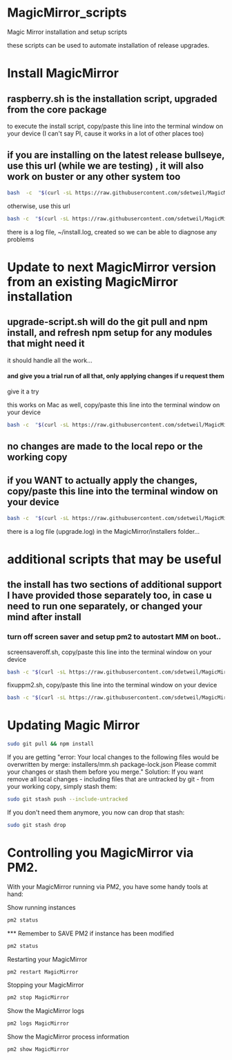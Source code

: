# MagicMirror_scripts
Magic Mirror installation and setup scripts

these scripts can be used to automate installation of release upgrades.

# Install MagicMirror

## raspberry.sh  is the installation script, upgraded from the core package
to execute the install script, copy/paste this line into the terminal window on your device (I can't say PI, cause it works in a lot of other places too)

## if you are installing on the latest release bullseye, use this url (while we are testing) , it will also work on buster or any other system too


````bash
bash  -c  "$(curl -sL https://raw.githubusercontent.com/sdetweil/MagicMirror_scripts/bullseye/raspberry.sh)"
````

otherwise, use this url 

````bash
bash -c  "$(curl -sL https://raw.githubusercontent.com/sdetweil/MagicMirror_scripts/master/raspberry.sh)"
````
there is a log file, ~/install.log, created so we can be able to diagnose any problems

# Update to next MagicMirror version from an existing MagicMirror installation

## upgrade-script.sh will do the git pull and npm install, and refresh npm setup for any modules that might need it
it should handle all the work…<br>

#### and give you a trial run of all that, only applying changes if u request them


give it a try

this works on Mac as well, copy/paste this line into the terminal window on your device

````bash
bash -c  "$(curl -sL https://raw.githubusercontent.com/sdetweil/MagicMirror_scripts/master/upgrade-script.sh)"
````
## no changes are made to the local repo or the working copy

## if you WANT to actually apply the changes, copy/paste this line into the terminal window on your device

````bash
bash -c  "$(curl -sL https://raw.githubusercontent.com/sdetweil/MagicMirror_scripts/master/upgrade-script.sh)" apply
````
there is a log file (upgrade.log)  in the MagicMirror/installers folder…

# additional scripts that may be useful

## the install has two sections of additional support I have provided those separately too, in case u need to run one separately, or changed your mind after install

### turn off screen saver and setup pm2 to autostart MM on boot..

screensaveroff.sh, copy/paste this line into the terminal window on your device

````bash
bash -c "$(curl -sL https://raw.githubusercontent.com/sdetweil/MagicMirror_scripts/master/screensaveroff.sh)"
````
fixuppm2.sh, copy/paste this line into the terminal window on your device

````bash
bash -c "$(curl -sL https://raw.githubusercontent.com/sdetweil/MagicMirror_scripts/master/fixuppm2.sh)"
````

# Updating Magic Mirror
````bash
sudo git pull && npm install
````
If you are getting
"error: Your local changes to the following files would be overwritten by merge:
        installers/mm.sh
        package-lock.json
Please commit your changes or stash them before you merge."
Solution:
If you want remove all local changes - including files that are untracked by git - from your working copy, simply stash them:
````bash
sudo git stash push --include-untracked
````
If you don't need them anymore, you now can drop that stash:
````bash
sudo git stash drop
````

# Controlling you MagicMirror via PM2.

With your MagicMirror running via PM2, you have some handy tools at hand:

Show running instances
````bash
pm2 status
````

*** Remember to SAVE PM2 if instance has been modified
````bash
pm2 status
````

Restarting your MagicMirror
````bash
pm2 restart MagicMirror
````

Stopping your MagicMirror
````bash
pm2 stop MagicMirror
````

Show the MagicMirror logs
````bash
pm2 logs MagicMirror
````

Show the MagicMirror process information
````bash
pm2 show MagicMirror
````

